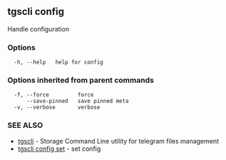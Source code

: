 ## tgscli config

Handle configuration

### Options

```
  -h, --help   help for config
```

### Options inherited from parent commands

```
  -f, --force         force
      --save-pinned   save pinned meta
  -v, --verbose       verbose
```

### SEE ALSO

* [tgscli](tgscli.md)	 - Storage Command Line utility for telegram files management
* [tgscli config set](tgscli_config_set.md)	 - set config

